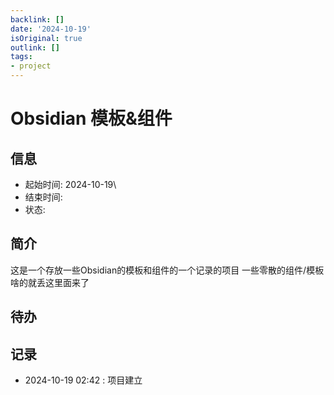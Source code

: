 ```yaml
---
backlink: []
date: '2024-10-19'
isOriginal: true
outlink: []
tags:
- project
---
```

# Obsidian 模板&组件
## 信息
- 起始时间: 2024-10-19\
- 结束时间: 
- 状态: 
## 简介
这是一个存放一些Obsidian的模板和组件的一个记录的项目
一些零散的组件/模板啥的就丢这里面来了
## 待办

## 记录
- 2024-10-19 02:42 :  项目建立